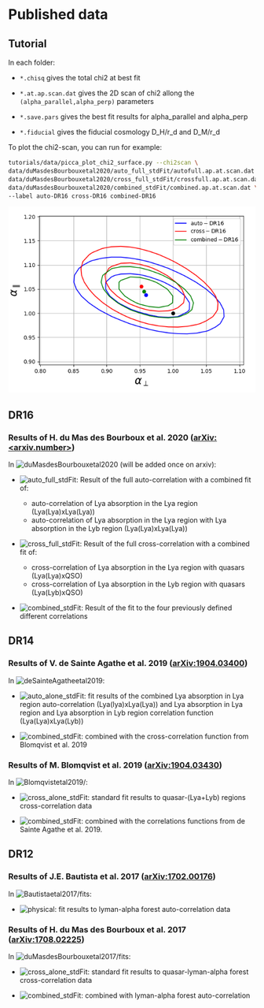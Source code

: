 # Published data

## Tutorial

In each folder:

*   `*.chisq` gives the total chi2 at best fit

*   `*.at.ap.scan.dat` gives the 2D scan of chi2 allong the
        `(alpha_parallel,alpha_perp)` parameters

*   `*.save.pars` gives the best fit results for alpha\_parallel
    and alpha_perp

*   `*.fiducial` gives the fiducial cosmology D\_H/r\_d and D\_M/r\_d

To plot the chi2-scan, you can run for example:
```bash
tutorials/data/picca_plot_chi2_surface.py --chi2scan \
data/duMasdesBourbouxetal2020/auto_full_stdFit/autofull.ap.at.scan.dat \
data/duMasdesBourbouxetal2020/cross_full_stdFit/crossfull.ap.at.scan.dat \
data/duMasdesBourbouxetal2020/combined_stdFit/combined.ap.at.scan.dat \
--label auto-DR16 cross-DR16 combined-DR16
```

![DR16-chi2scan](/tutorials/data/DR16-chi2-scan-ap-at.png)

## DR16

### Results of H. du Mas des Bourboux et al. 2020 ([arXiv:<arxiv.number>](https://arxiv.org/abs/<arxiv.number>))
In ![duMasdesBourbouxetal2020](/data/duMasdesBourbouxetal2020/) (will be added once on arxiv):

*   ![auto\_full\_stdFit](/data/duMasdesBourbouxetal2020/auto_full_stdFit/): Result of the full auto-correlation with a combined fit of:
    * auto-correlation of Lya absorption in the Lya region (Lya(Lya)xLya(Lya))
    * auto-correlation of Lya absorption in the Lya region with Lya absorption in the Lyb region (Lya(Lya)xLya(Lya))

*   ![cross\_full\_stdFit](/data/duMasdesBourbouxetal2020/cross_full_stdFit/): Result of the full cross-correlation with a combined fit of:
    * cross-correlation of Lya absorption in the Lya region with quasars (Lya(Lya)xQSO)
    * cross-correlation of Lya absorption in the Lyb region with quasars (Lya(Lyb)xQSO)

*   ![combined\_stdFit](/data/duMasdesBourbouxetal2020/combined_stdFit/): Result of the fit to the four previously defined
    different correlations

## DR14

### Results of V. de Sainte Agathe et al. 2019 ([arXiv:1904.03400](https://arxiv.org/abs/1904.03400))
In ![deSainteAgatheetal2019](/data/deSainteAgatheetal2019/):

*   ![auto\_alone\_stdFit](/data/deSainteAgatheetal2019/auto_alone_stdFit/): fit results of the combined Lya absorption in Lya region
    auto-correlation (Lya(lya)xLya(Lya)) and  Lya absorption in Lya
    region and Lya absorption in Lyb region correlation function
    (Lya(Lya)xLya(Lyb))

*   ![combined\_stdFit](/data/deSainteAgatheetal2019/combined_stdFit/): combined with the cross-correlation function from Blomqvist et al. 2019

### Results of M. Blomqvist et al. 2019 ([arXiv:1904.03430](https://arxiv.org/abs/1904.03430))
In ![Blomqvistetal2019/](/data/Blomqvistetal2019/):

*   ![cross\_alone\_stdFit](/data/Blomqvistetal2019/cross_alone_stdFit): standard fit results to quasar-(Lya+Lyb) regions cross-correlation
    data

*   ![combined\_stdFit](/data/Blomqvistetal2019/combined_stdFit/): combined with the correlations functions from de Sainte Agathe et al. 2019.

## DR12

### Results of J.E. Bautista et al. 2017 ([arXiv:1702.00176](https://arxiv.org/abs/1702.00176))
In ![Bautistaetal2017/fits](/data/Bautistaetal2017/fits/):

*   ![physical](/data/Bautistaetal2017/fits/physical/): fit results to lyman-alpha forest auto-correlation data

### Results of H. du Mas des Bourboux et al. 2017 ([arXiv:1708.02225](https://arxiv.org/abs/1708.02225))
In ![duMasdesBourbouxetal2017/fits](/data/duMasdesBourbouxetal2017/fits/):

*   ![cross\_alone\_stdFit](/data/duMasdesBourbouxetal2017/fits/cross_alone_stdFit/): standard fit results to quasar-lyman-alpha forest cross-correlation data

*   ![combined\_stdFit](/data/duMasdesBourbouxetal2017/fits/combined_stdFit/): combined with lyman-alpha forest auto-correlation
